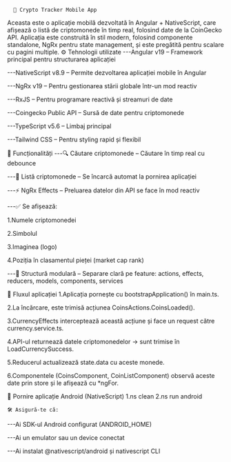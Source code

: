       📱 Crypto Tracker Mobile App
  Aceasta este o aplicație mobilă dezvoltată în Angular + NativeScript, care afișează o listă de criptomonede în timp real, folosind date de la CoinGecko API. Aplicația este construită în stil modern, folosind componente standalone, NgRx pentru state management, și este pregătită pentru scalare cu pagini multiple.
  ⚙️ Tehnologii utilizate
---Angular v19 – Framework principal pentru structurarea aplicației

---NativeScript v8.9 – Permite dezvoltarea aplicației mobile în Angular

---NgRx v19 – Pentru gestionarea stării globale într-un mod reactiv

---RxJS – Pentru programare reactivă și streamuri de date

---Coingecko Public API – Sursă de date pentru criptomonede

---TypeScript v5.6 – Limbaj principal

---Tailwind CSS – Pentru styling rapid și flexibil

  🧠 Funcționalități
---🔍 Căutare criptomonede – Căutare în timp real cu debounce

---🔄 Listă criptomonede – Se încarcă automat la pornirea aplicației

---⚡ NgRx Effects – Preluarea datelor din API se face în mod reactiv

---✅ Se afișează:

1.Numele criptomonedei

2.Simbolul

3.Imaginea (logo)

4.Poziția în clasamentul pieței (market cap rank)

---📂 Structură modulară – Separare clară pe feature: actions, effects, reducers, models, components, services

🔄 Fluxul aplicației
1.Aplicația pornește cu bootstrapApplication() în main.ts.

2.La încărcare, este trimisă acțiunea CoinsActions.CoinsLoaded().

3.CurrencyEffects interceptează această acțiune și face un request către currency.service.ts.

4.API-ul returnează datele criptomonedelor → sunt trimise în LoadCurrencySuccess.

5.Reducerul actualizează state.data cu aceste monede.

6.Componentele (CoinsComponent, CoinListComponent) observă aceste date prin store și le afișează cu *ngFor.


  🚀 Pornire aplicație Android (NativeScript)
1.ns clean
2.ns run android



    🛠 Asigură-te că:

---Ai SDK-ul Android configurat (ANDROID_HOME)

---Ai un emulator sau un device conectat

---Ai instalat @nativescript/android și nativescript CLI


